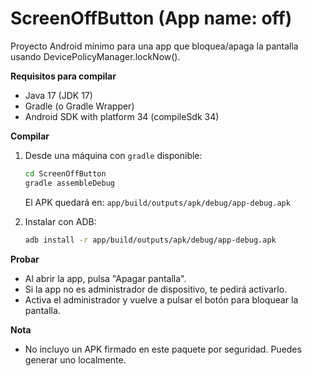 # ScreenOffButton (App name: off)

Proyecto Android mínimo para una app que bloquea/apaga la pantalla usando DevicePolicyManager.lockNow().

**Requisitos para compilar**
- Java 17 (JDK 17)
- Gradle (o Gradle Wrapper)
- Android SDK with platform 34 (compileSdk 34)

**Compilar**
1. Desde una máquina con `gradle` disponible:
   ```bash
   cd ScreenOffButton
   gradle assembleDebug
   ```
   El APK quedará en:
   `app/build/outputs/apk/debug/app-debug.apk`

2. Instalar con ADB:
   ```bash
   adb install -r app/build/outputs/apk/debug/app-debug.apk
   ```

**Probar**
- Al abrir la app, pulsa "Apagar pantalla".
- Si la app no es administrador de dispositivo, te pedirá activarlo.
- Activa el administrador y vuelve a pulsar el botón para bloquear la pantalla.

**Nota**
- No incluyo un APK firmado en este paquete por seguridad. Puedes generar uno localmente.
